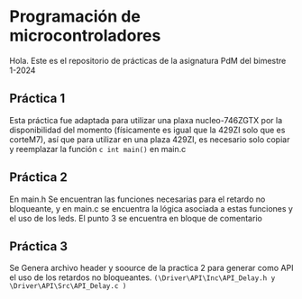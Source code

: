 # Programación de microcontroladores

Hola. Este es el repositorio de prácticas de la asignatura PdM del bimestre 1-2024

## Práctica 1

Esta práctica fue adaptada para utilizar una plaxa nucleo-746ZGTX por la disponibilidad del momento (físicamente es igual que la 429ZI solo que es corteM7), así que para
utilizar en una plaza 429ZI, es necesario solo copiar y reemplazar la función ```c int main()``` en main.c


## Práctica 2

En main.h Se encuentran las funciones necesarias para el retardo no bloqueante, y en main.c se encuentra la lógica asociada a estas funciones y el uso de los leds. El punto 3 se encuentra en bloque de comentario

## Práctica 3

Se Genera archivo header y soource de la practica 2 para generar como API el uso de los retardos no bloqueantes. ```(\Driver\API\Inc\API_Delay.h y \Driver\API\Src\API_Delay.c )```  
